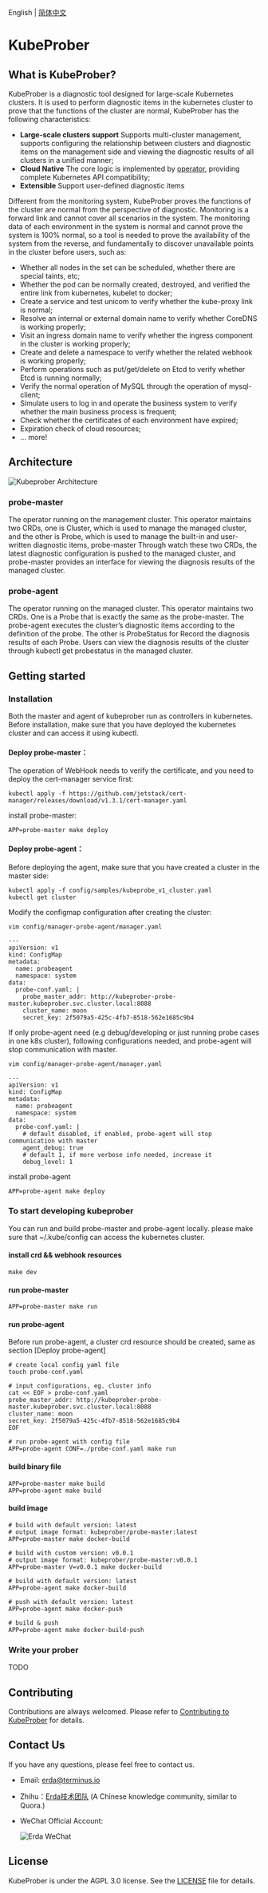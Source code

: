 English | [简体中文](./README_CN.md)

# KubeProber

## What is KubeProber?
KubeProber is a diagnostic tool designed for large-scale Kubernetes clusters. It is used to perform diagnostic items in the kubernetes cluster to prove that the functions of the cluster are normal,  KubeProber has the following characteristics:

* **Large-scale clusters support** Supports multi-cluster management, supports configuring the relationship between clusters and diagnostic items on the management side and viewing the diagnostic results of all clusters in a unified manner;
* **Cloud Native** The core logic is implemented by [operator](https://kubernetes.io/docs/concepts/extend-kubernetes/operator/), providing complete Kubernetes API compatibility;
* **Extensible** Support user-defined diagnostic items

Different from the monitoring system, KubeProber proves the functions of the cluster are normal from the perspective of diagnostic. Monitoring is a forward link and cannot cover all scenarios in the system. The monitoring data of each environment in the system is normal and cannot prove the system is 100% normal, so a tool is needed to prove the availability of the system from the reverse, and fundamentally to discover unavailable points in the cluster before users, such as:
* Whether all nodes in the set can be scheduled, whether there are special taints, etc;
* Whether the pod can be normally created, destroyed, and verified the entire link from kubernetes, kubelet to docker;
* Create a service and test unicom to verify whether the kube-proxy link is normal;
* Resolve an internal or external domain name to verify whether CoreDNS is working properly;
* Visit an ingress domain name to verify whether the ingress component in the cluster is working properly;
* Create and delete a namespace to verify whether the related webhook is working properly;
* Perform operations such as put/get/delete on Etcd to verify whether Etcd is running normally;
* Verify the normal operation of MySQL through the operation of mysql-client;
* Simulate users to log in and operate the business system to verify whether the main business process is frequent;
* Check whether the certificates of each environment have expired;
* Expiration check of cloud resources;
* ... more!

## Architecture
![Kubeprober Architecture](./docs/assets/architecture.jpg)

### probe-master

The operator running on the management cluster. This operator maintains two CRDs, one is Cluster, which is used to manage the managed cluster, and the other is Probe, which is used to manage the built-in and user-written diagnostic items, probe-master Through watch these two CRDs, the latest diagnostic configuration is pushed to the managed cluster, and probe-master provides an interface for viewing the diagnosis results of the managed cluster.

### probe-agent

The operator running on the managed cluster. This operator maintains two CRDs. One is a Probe that is exactly the same as the probe-master. The probe-agent executes the cluster’s diagnostic items according to the definition of the probe. The other is ProbeStatus for Record the diagnosis results of each Probe. Users can view the diagnosis results of the cluster through kubectl get probestatus in the managed cluster.
## Getting started
### Installation
Both the master and agent of kubeprober run as controllers in kubernetes. Before installation, make sure that you have deployed the kubernetes cluster and can access it using kubectl.
#### Deploy probe-master：
The operation of WebHook needs to verify the certificate, and you need to deploy the cert-manager service first:
```
kubectl apply -f https://github.com/jetstack/cert-manager/releases/download/v1.3.1/cert-manager.yaml
```
install probe-master:
```
APP=probe-master make deploy
```
#### Deploy probe-agent：

Before deploying the agent, make sure that you have created a cluster in the master side:
```
kubectl apply -f config/samples/kubeprobe_v1_cluster.yaml
kubectl get cluster
```
Modify the configmap configuration after creating the cluster:
```
vim config/manager-probe-agent/manager.yaml

---
apiVersion: v1
kind: ConfigMap
metadata:
  name: probeagent
  namespace: system
data:
  probe-conf.yaml: |
    probe_master_addr: http://kubeprober-probe-master.kubeprober.svc.cluster.local:8088
    cluster_name: moon
    secret_key: 2f5079a5-425c-4fb7-8518-562e1685c9b4
```

If only probe-agent need (e.g debug/developing or just running probe cases in one k8s cluster), following configurations needed, 
and probe-agent will stop communication with master.

```
vim config/manager-probe-agent/manager.yaml

---
apiVersion: v1
kind: ConfigMap
metadata:
  name: probeagent
  namespace: system
data:
  probe-conf.yaml: |
    # default disabled, if enabled, probe-agent will stop communication with master
    agent_debug: true
    # default 1, if more verbose info needed, increase it
    debug_level: 1
```

install probe-agent
```
APP=probe-agent make deploy
```

### To start developing kubeprober
You can run and build probe-master and probe-agent locally. please make sure that ~/.kube/config can access the kubernetes cluster.
#### install crd && webhook resources
```
make dev
```
#### run probe-master
```
APP=probe-master make run
```
#### run probe-agent
Before run probe-agent, a cluster crd resource should be created, same as section [Deploy probe-agent]
```
# create local config yaml file
touch probe-conf.yaml

# input configurations, eg. cluster info
cat << EOF > probe-conf.yaml
probe_master_addr: http://kubeprober-probe-master.kubeprober.svc.cluster.local:8088
cluster_name: moon
secret_key: 2f5079a5-425c-4fb7-8518-562e1685c9b4
EOF

# run probe-agent with config file
APP=probe-agent CONF=./probe-conf.yaml make run
```
#### build binary file
```
APP=probe-master make build
APP=probe-agent make build
```
#### build image
```
# build with default version: latest
# output image format: kubeprober/probe-master:latest
APP=probe-master make docker-build

# build with custom version: v0.0.1
# output image format: kubeprober/probe-master:v0.0.1
APP=probe-master V=v0.0.1 make docker-build

# build with default version: latest
APP=probe-agent make docker-build

# push with default version: latest
APP=probe-agent make docker-push

# build & push
APP=probe-agent make docker-build-push
```
### Write your prober
TODO
## Contributing
Contributions are always welcomed. Please refer to [Contributing to KubeProber](CONTRIBUTING.md) for details.

## Contact Us
If you have any questions, please feel free to contact us.

- Email: erda@terminus.io
- Zhihu：[Erda技术团队](https://www.zhihu.com/people/erda-project) (A Chinese knowledge community, similar to Quora.)
- WeChat Official Account:

    ![Erda WeChat](./docs/assets/wechat-small.jpg)

## License

KubeProber is under the AGPL 3.0 license. See the [LICENSE](LICENSE) file for details.
